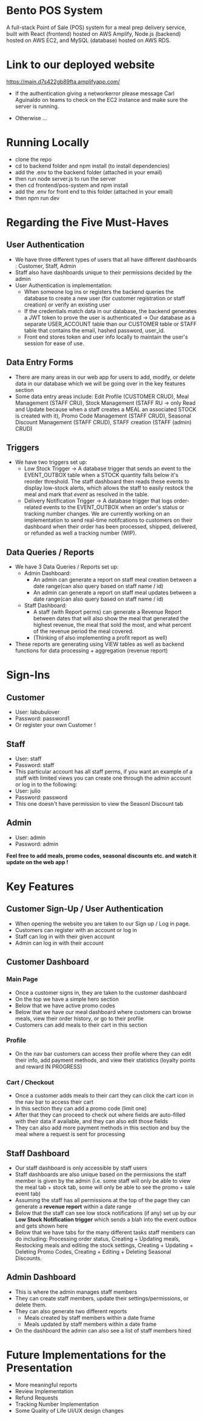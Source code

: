 # Bento POS System

A full-stack Point of Sale (POS) system for a meal prep delivery service, built with React (frontend) hosted on AWS Amplify, Node.js (backend) hosted on AWS EC2, and MySQL (database) hosted on AWS RDS.

# Link to our deployed website 

https://main.d7s422gb89fta.amplifyapp.com/

- If the authentication giving a networkerror please message Carl Aguinaldo on teams to check on the EC2 instance and make sure the server is running.

- Otherwise ...

# Running Locally

- clone the repo
- cd to backend folder and npm install (to install dependencies)
- add the .env to the backend folder (attached in your email)
- then run node server.js to run the server
- then cd frontend/pos-system and npm install
- add the .env for front end to this folder (attached in your email)
- then npm run dev

# Regarding the Five Must-Haves

## User Authentication 
- We have three different types of users that all have different dashboards : Customer, Staff, Admin
- Staff also have dashboards unique to their permissions decided by the admin
- User Authentication is implementation:
  - When someone log ins or registers the backend queries the database to create a new user (for customer registration or staff creation) or verify an existing user
  - If the credentials match data in our database, the backend generates a JWT token to prove the user is authenticated -> Our database as a separate USER_ACCOUNT table than our CUSTOMER table or STAFF table that contains the email, hashed password, user_id.
  - Front end stores token and user info locally to maintain the user's session for ease of use.
 
## Data Entry Forms
- There are many areas in our web app for users to add, modify, or delete data in our database which we will be going over in the key features section
- Some data entry areas include: Edit Profile (CUSTOMER CRUD), Meal Management (STAFF CRU), Stock Management (STAFF RU -> only Read and Update because when a staff creates a MEAL an associated STOCK is created with it), Promo Code Management (STAFF CRUD), Seasonal Discount Management (STAFF CRUD), STAFF creation (STAFF (admin) CRUD)

## Triggers
- We have two triggers set up:
  - Low Stock Trigger -> A database trigger that sends an event to the EVENT_OUTBOX table when a STOCK quantity falls below it's reorder threshold. The staff dashboard then reads these events to display low-stock alerts, which allows the staff to easily restock the meal and mark that _event_ as resolved in the table.
  - Delivery Notification Trigger -> A database trigger that logs order-related events to the EVENT_OUTBOX when an order's status or tracking number changes. We are currently working on an implementation to send real-time notifcations to customers on their dashboard when their order has been processed, shipped, delivered, or refunded as well a tracking number (WIP).
 
## Data Queries / Reports 
- We have 3 Data Queries / Reports set up:
  - Admin Dashboard:
    - An admin can generate a report on staff meal creation between a date range(can also query based on staff name / id)
    - An admin can generate a report on staff meal updates between a date range(can also query based on staff name / id)
  - Staff Dashboard:
    - A staff (with Report perms) can generate a Revenue Report between dates that will also show the meal that generated the highest revenue, the meal that sold the most, and what percent of the revenue period the meal covered.
    - (Thinking of also implementing a profit report as well)
- These reports are generating using VIEW tables as well as backend functions for data processing + aggregation (revenue report)

# Sign-Ins

## Customer
- User: labubulover
- Password: password1
- Or register your own Customer !

## Staff
- User: staff
- Password: staff
- This particular account has all staff perms, if you want an example of a staff with limited views you can create one through the admin account or log in to the following:
- User: julio
- Password: password
- This one doesn't have permission to view the Seasonl Discount tab

## Admin
- User: admin
- Password: admin

**Feel free to add meals, promo codes, seasonal discounts etc. and watch it update on the web app !**
   
# Key Features

## Customer Sign-Up / User Authentication

- When opening the website you are taken to our Sign up / Log in page.
- Customers can register with an account or log in
- Staff can log in with their given account
- Admin can log in with their account

## Customer Dashboard

### Main Page

- Once a customer signs in, they are taken to the customer dashboard
- On the top we have a simple hero section
- Below that we have active promo codes
- Below that we have our meal dashboard where customers can browse meals, view their order history, or go to their profile
- Customers can add meals to their cart in this section

### Profile

- On the nav bar customers can access their profile where they can edit their info, add payment methods, and view their statistics (loyalty points and reward IN PROGRESS)

### Cart / Checkout

- Once a customer adds meals to their cart they can click the cart icon in the nav bar to access their cart
- In this section they can add a promo code (limit one)
- After that they can proceed to check out where fields are auto-filled with their data if available, and they can also edit those fields
- They can also add more payment methods in this section and buy the meal where a request is sent for processing

## Staff Dashboard

- Our staff dashboard is only accessible by staff users
- Staff dashboards are also unique based on the permissions the staff member is given by the admin (i.e. some staff will only be able to view the meal tab + stock tab, some will only be able to see the promo + sale event tab)
- Assuming the staff has all permissions at the top of the page they can generate a **revenue report** within a date range
- Below that the staff can see low stock notifications (if any) set up by our **Low Stock Notification trigger** which sends a blah into the event outbox and gets shown here
- Below that we have tabs for the many different tasks staff members can do including: Processing order status, Creating + Updating meals, Restocking meals and editing the stock settings, Creating + Updating + Deleting Promo Codes, Creating + Editing + Deleting Seasonal Discounts.

## Admin Dashboard 

- This is where the admin manages staff members
- They can create staff members, update their settings/permissions, or delete them.
- They can also generate two different reports
  - Meals created by staff members within a date frame
  - Meals updated by staff members within a date frame
- On the dashboard the admin can also see a list of staff members hired

# Future Implementations for the Presentation
- More meaningful reports
- Review Implementation
- Refund Requests
- Tracking Number Implementation
- Some Quality of Life UI/UX design changes 
